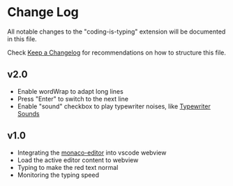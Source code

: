 # Change Log

All notable changes to the "coding-is-typing" extension will be documented in this file.

Check [Keep a Changelog](http://keepachangelog.com/) for recommendations on how to structure this file.

## v2.0

- Enable wordWrap to adapt long lines
- Press "Enter" to switch to the next line
- Enable "sound" checkbox to play typewriter noises, like [Typewriter Sounds](https://marketplace.visualstudio.com/items?itemName=timreilly.typewriter-sounds)

## v1.0

- Integrating the [monaco-editor](https://microsoft.github.io/monaco-editor/index.html) into vscode webview
- Load the active editor content to webview
- Typing to make the red text normal
- Monitoring the typing speed
